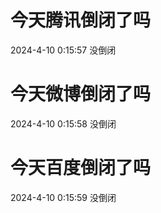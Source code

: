 # 今天腾讯倒闭了吗

2024-4-10 0:15:57 没倒闭

# 今天微博倒闭了吗

2024-4-10 0:15:58 没倒闭

# 今天百度倒闭了吗

2024-4-10 0:15:59 没倒闭

